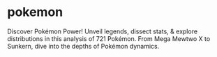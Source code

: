 # pokemon
Discover Pokémon Power! Unveil legends, dissect stats, &amp; explore distributions in this analysis of 721 Pokémon. From Mega Mewtwo X to Sunkern, dive into the depths of Pokémon dynamics.
